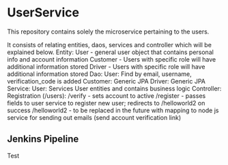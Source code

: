 # UserService

This repository contains solely the microservice pertaining to the users.

It consists of relating entities, daos, services and controller which will be explained below.
Entity: 
  User - general user object that contains personal info and account information
  Customer - Users with specific role will have additional information stored
  Driver - Users with specific role will have additional information stored
Dao:
  User: Find by email, username, verification_code is added
  Customer: Generic JPA
  Driver: Generic JPA
Service:
  User: Services User entities and contains business logic
Controller:
  Registration (/users):
    /verify - sets account to active
    /register - passes fields to user service to register new user; redirects to /helloworld2 on success
    /helloworld2 - to be replaced in the future with mapping to node js service for sending out emails (send account verification link)

## Jenkins Pipeline

Test
